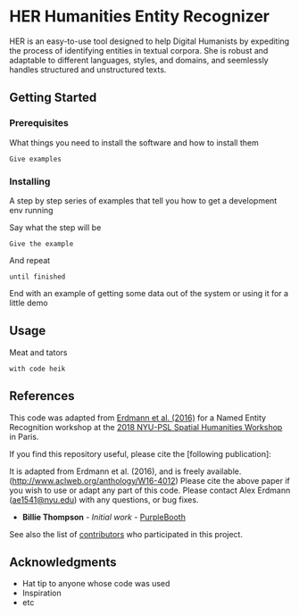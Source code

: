 # **HER**	Humanities Entity Recognizer

HER is an easy-to-use tool designed to help Digital Humanists by expediting the process of identifying entities in textual corpora. She is robust and adaptable to different languages, styles, and domains, and seemlessly handles structured and unstructured texts.

## Getting Started



### Prerequisites

What things you need to install the software and how to install them

```
Give examples
```

### Installing

A step by step series of examples that tell you how to get a development env running

Say what the step will be

```
Give the example
```

And repeat

```
until finished
```

End with an example of getting some data out of the system or using it for a little demo

## Usage

Meat and tators

```
with code heik
```

## References

This code was adapted from [Erdmann et al. (2016)](http://www.aclweb.org/anthology/W16-4012) for a Named Entity Recognition workshop at the [2018 NYU-PSL Spatial Humanities Workshop](https://wp.nyu.edu/nyupslgeo/) in Paris.

If you find this repository useful, please cite the [following publication]:

It is adapted from Erdmann et al. (2016), and is freely available.
(http://www.aclweb.org/anthology/W16-4012)
Please cite the above paper if you wish to use or adapt any part of this code.
Please contact Alex Erdmann (ae1541@nyu.edu) with any questions, or bug fixes.

* **Billie Thompson** - *Initial work* - [PurpleBooth](https://github.com/PurpleBooth)

See also the list of [contributors](https://github.com/your/project/contributors) who participated in this project.

## Acknowledgments

* Hat tip to anyone whose code was used
* Inspiration
* etc
